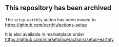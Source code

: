 ## This repository has been archived

The `setup-earthly` action has been moved to https://github.com/earthly/actions-setup

It is also available in marketplace under https://github.com/marketplace/actions/setup-earthly
